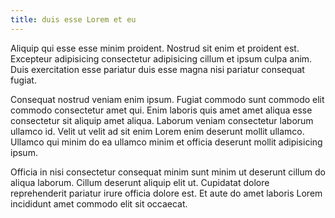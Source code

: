 ```yaml
---
title: duis esse Lorem et eu
---
```


Aliquip qui esse esse minim proident. Nostrud sit enim et proident est. Excepteur adipisicing consectetur adipisicing cillum et ipsum culpa anim. Duis exercitation esse pariatur duis esse magna nisi pariatur consequat fugiat.

Consequat nostrud veniam enim ipsum. Fugiat commodo sunt commodo elit commodo consectetur amet qui. Enim laboris quis amet amet aliqua esse consectetur sit aliquip amet aliqua. Laborum veniam consectetur laborum ullamco id. Velit ut velit ad sit enim Lorem enim deserunt mollit ullamco. Ullamco qui minim do ea ullamco minim et officia deserunt mollit adipisicing ipsum.

Officia in nisi consectetur consequat minim sunt minim ut deserunt cillum do aliqua laborum. Cillum deserunt aliquip elit ut. Cupidatat dolore reprehenderit pariatur irure officia dolore est. Et aute do amet laboris Lorem incididunt amet commodo elit sit occaecat.